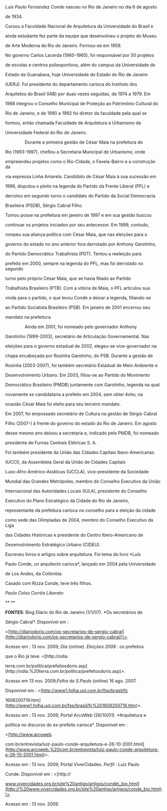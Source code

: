 

 



*Luís Paulo Fernandez Conde* nasceu no Rio de Janeiro no dia 6 de agosto

de 1934.



Cursou a Faculdade Nacional de Arquitetura da Universidade do Brasil e

ainda estudante fez parte da equipe que desenvolveu o projeto do Museu

de Arte Moderna do Rio de Janeiro. Formou-se em 1959.



No governo Carlos Lacerda (1960-1965), foi responsável por 50 projetos

de escolas e centros poliesportivos, além do campus da Universidade do

Estado da Guanabara, hoje Universidade do Estado do Rio de Janeiro

(UERJ). Foi presidente do departamento carioca do Instituto dos

Arquitetos do Brasil (IAB) por duas vezes seguidas, de 1974 a 1979. Em

1988 integrou o Conselho Municipal de Proteção ao Patrimônio Cultural do

Rio de Janeiro, e de 1990 a 1992 foi diretor da faculdade pela qual se

formou, então chamada Faculdade de Arquitetura e Urbanismo da

Universidade Federal do Rio de Janeiro.



                Durante a primeira gestão de César Maia na prefeitura do

Rio (1993-1997), chefiou a Secretaria Municipal de Urbanismo, onde

empreendeu projetos como o Rio-Cidade, o Favela-Bairro e a construção da

via expressa Linha Amarela. Candidato de César Maia à sua sucessão em

1996, disputou o pleito na legenda do Partido da Frente Liberal (PFL) e

derrotou em segundo turno o candidato do Partido da Social Democracia

Brasileira (PSDB), Sérgio Cabral Filho.



Tomou posse na prefeitura em janeiro de 1997 e em sua gestão buscou

continuar os projetos iniciados por seu antecessor. Em 1999, contudo,

rompeu sua aliança política com César Maia, que nas eleições para o

governo do estado no ano anterior fora derrotado por Anthony Garotinho,

do Partido Democrático Trabalhista (PDT). Tentou a reeleição para

prefeito em 2000, sempre na legenda do PFL, mas foi derrotado no segundo

turno pelo próprio César Maia, que se havia filiado ao Partido

Trabalhista Brasileiro (PTB). Com a vitória de Maia, o PFL articulou sua

vinda para o partido, o que levou Conde a deixar a legenda, filiando-se

ao Partido Socialista Brasileiro (PSB). Em janeiro de 2001 encerrou seu

mandato na prefeitura.



                Ainda em 2001, foi nomeado pelo governador Anthony

Garotinho (1999-2003), secretário de Articulação Governamental. Nas

eleições para o governo estadual de 2002, elegeu-se vice-governador na

chapa encabeçada por Rosinha Garotinho, do PSB. Durante a gestão de

Rosinha (2003-2007), foi também secretário Estadual de Meio Ambiente e

Desenvolvimento Urbano. Em 2003, filiou-se ao Partido do Movimento

Democrático Brasileiro (PMDB) juntamente com Garotinho, legenda na qual

novamente se candidataria a prefeito em 2004, sem obter êxito; na

ocasião César Maia foi eleito para seu terceiro mandato.



Em 2007, foi empossado secretário de Cultura na gestão de Sérgio Cabral

Filho (2007-) à frente do governo do estado do Rio de Janeiro. Em agosto

desse mesmo ano deixou a secretaria e, indicado pelo PMDB, foi nomeado

presidente de Furnas Centrais Elétricas S. A.



Foi também presidente da União das Cidades Capitais Ibero-Americanas

(UCCI), da Assembleia Geral da União de Cidades Capitais

Luso-Afro-Américo-Asiáticas (UCCLA), vice-presidente da Sociedade

Mundial das Grandes Metrópoles, membro do Conselho Executivo da União

Internacional das Autoridades Locais (IULA), presidente do Conselho

Executivo do Plano Estratégico da Cidade do Rio de Janeiro,

representante da prefeitura carioca no conselho para a eleição da cidade

como sede das Olimpíadas de 2004, membro do Conselho Executivo da Liga

das Cidades Históricas e presidente do Centro Ibero-Americano de

Desenvolvimento Estratégico Urbano (CIDEU).



Escreveu livros e artigos sobre arquitetura. Foi tema do livro *Luís

Paulo Conde, un arquitecto carioca*, lançado em 2004 pela Universidade

de Los Andes, da Colômbia.



Casado com Rizza Conde, teve três filhos.



*Paulo Celso Corrêa Liberato*



** **



**FONTES**: Blog Diário do Rio de Janeiro (1/1/07). *Os secretários de

Sérgio Cabral*. Disponível em :

\<[http://diariodorio.com/os-secretarios-de-sergio-cabral](http://diariodorio.com/os-secretarios-de-sergio-cabral/)\>.

Acesso em : 13 nov. 2009; *Dia* (online). *Eleições 2008* : os prefeitos

que o Rio já teve. \<[http://odia.

terra.com.br/politica/prefeitosdorio.asp](http://odia.%20terra.com.br/politica/prefeitosdorio.asp)\>.

Acesso em 13 nov. 2009;*Folha de S.Paulo* (online) 16 ago. 2007.

Disponível em : \<[http://www1.folha.uol.com.br/fsp/brasil/fc

1608200719.htm](http://www1.folha.uol.com.br/fsp/brasil/fc%201608200719.htm)\>.

Acesso em : 13 nov. 2009; Portal ArcoWeb (26/10/01). *Arquitetura e

política no discurso do ex-prefeito carioca*. Disponível em :

\<[http://www.arcoweb.

com.br/entrevista/luiz-paulo-conde-arquitetura-e-26-10-2001.html](http://www.arcoweb.%20com.br/entrevista/luiz-paulo-conde-arquitetura-e-26-10-2001.html)\>.

Acesso em : 13 nov. 2009; Portal ViverCidades. *Perfil* : Luiz Paulo

Conde. Disponível em : \<[http://

www.vivercidades.org.br/site%20antigo/artigos/conde\_bio.html](http://%20www.vivercidades.org.br/site%20antigo/artigos/conde_bio.html)\>.

Acesso em : 13 nov. 2009.

